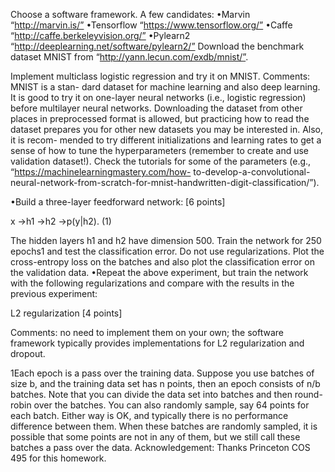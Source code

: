 Choose a software framework. A few candidates:
•Marvin “http://marvin.is/”
•Tensorflow “https://www.tensorflow.org/”
•Caffe “http://caffe.berkeleyvision.org/”
•Pylearn2 “http://deeplearning.net/software/pylearn2/”
Download the benchmark dataset MNIST from “http://yann.lecun.com/exdb/mnist/”.

Implement multiclass logistic regression and try it on MNIST. Comments: MNIST is a stan-
dard dataset for machine learning and also deep learning. It is good to try it on one-layer
neural networks (i.e., logistic regression) before multilayer neural networks. Downloading
the dataset from other places in preprocessed format is allowed, but practicing how to read
the dataset prepares you for other new datasets you may be interested in. Also, it is recom-
mended to try different initializations and learning rates to get a sense of how to tune the
hyperparameters (remember to create and use validation dataset!).
Check the tutorials for some of the parameters (e.g., “https://machinelearningmastery.com/how-
to-develop-a-convolutional-neural-network-from-scratch-for-mnist-handwritten-digit-classification/”).

•Build a three-layer feedforward network: [6 points]

x →h1 →h2 →p(y|h2). (1)

The hidden layers h1 and h2 have dimension 500. Train the network for 250 epochs1
and test the classification error. Do not use regularizations. Plot the cross-entropy loss
on the batches and also plot the classification error on the validation data.
•Repeat the above experiment, but train the network with the following regularizations
and compare with the results in the previous experiment:

L2 regularization [4 points]

Comments: no need to implement them on your own; the software framework typically
provides implementations for L2 regularization and dropout.

1Each epoch is a pass over the training data. Suppose you use batches of size b, and the training data set
has n points, then an epoch consists of n/b batches. Note that you can divide the data set into batches and
then round-robin over the batches. You can also randomly sample, say 64 points for each batch. Either way
is OK, and typically there is no performance difference between them. When these batches are randomly
sampled, it is possible that some points are not in any of them, but we still call these batches a pass over
the data. Acknowledgement: Thanks Princeton COS 495 for this homework.
